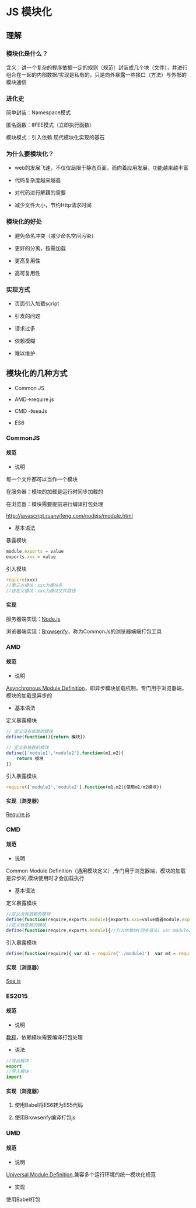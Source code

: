 
# JS 模块化

## 理解

### 模块化是什么？
		
含义：讲一个复杂的程序依据一定的规则（规范）封装成几个块（文件），并进行组合在一起的内部数据/实现是私有的，只是向外暴露一些接口（方法）与外部的模块通信
	
### 进化史
		
简单封装：Namespace模式

匿名函数：IIFEE模式（立即执行函数）

模块模式：引入依赖  现代模块化实现的基石
	
### 为什么要模块化？
		
- web的发展飞速，不仅仅局限于静态页面，而向着应用发展，功能越来越丰富
		
- 代码复杂度越来越高
		
- 对代码进行解藕的需要
		
- 减少文件大小，节约Http请求时间
	
### 模块化的好处
		
- 避免命名冲突（减少命名空间污染）
		
- 更好的分离，按需加载
		
- 更高复用性
		
- 高可复用性
	
### 实现方式
		
- 页面引入加载script
			
- 引发的问题
				
- 请求过多
				
- 依赖模糊
				
- 难以维护


## 模块化的几种方式

- Common JS

- AMD->require.js

- CMD -》seaJs

- ES6



### CommonJS

#### 规范
			
- 说明
				
每一个文件都可以当作一个模块
				
在服务器：模块的加载是运行时同步加载的
				
在浏览器：模块需要提前进行编译打包处理
				
http://javascript.ruanyifeng.com/nodejs/module.html
			
- 基本语法
				
暴露模块
					
~~~ js
module.exports = value
exports.xxx = value
~~~
				
引入模块

~~~ js
require(xxx)
//第三方模块：xxx为模块名
//自定义模块：xxx为模块文件路径
~~~
	

#### 实现

服务器端实现：[Node.js](http://nodejs.cn)

浏览器端实现：[Browserify](https://browserify.org)，称为CommonJs的浏览器端端打包工具
				
### AMD
		
#### 规范
			
- 说明

[Asynchronous Module Definition](https://github.com/amdjs)，即异步模块加载机制。专门用于浏览器端，模块的加载是异步的
			
- 基本语法
				
定义暴露模块
					
~~~ js
// 定义没有依赖的模块				
define(function(){return 模块})
					
// 定义有依赖的模块					
define(['module1','module2'],function(m1,m2){
	return 模块
})
~~~
				
引入暴露模块
					
~~~ js
require(['module1','module2'],function(m1,m2){使用m1/m2模块})
~~~
		
#### 实现（浏览器）
			
[Require.js](https://www.requirejs-cn.cn)

### CMD
		
#### 规范
			
- 说明
				
Common Module Definition（通用模块定义）,专门用于浏览器端，模块的加载是异步的,模块使用时才会加载执行
			
- 基本语法
				
定义暴露模块

~~~ js
//定义没有依赖的模块
define(function(require,exports.module){exports.xxx=value或者module.exports=value})
//定义有依赖的模块
define(function(require,exports.module){//引入依赖块(同步语法) var module2=require('./module2') //引入依赖模块 (异步) require.async('./module3',function(){}) // 暴露模块exports.xxx=value })
~~~
					
引入暴露模块

~~~ js
define(function(require){ var m1 = require('./module1')  var m4 = require('./module4') m1.show() m4.show()})
~~~
		
#### 实现（浏览器）

[Sea.js](https://seajs.github.io/seajs/docs/)
			
### ES2015
		
#### 规范

- 说明

[教程](https://es6.ruanyifeng.com)，依赖模块需要编译打包处理

- 语法
~~~ js
//导出模块：
export
//导入模块：
import
~~~

#### 实现（浏览器）
			
1. 使用Babel将ES6转为ES5代码
			
2. 使用Browserify编译打包js

### UMD
		
#### 规范

- 说明

[Universal Module Definition](https://github.com/umdjs),兼容多个运行环境的统一模块化规范

- 实现

使用Babel打包

